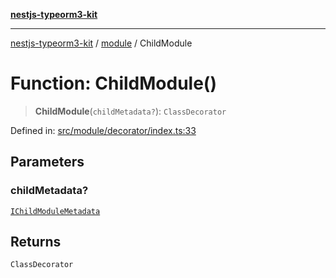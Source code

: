 [**nestjs-typeorm3-kit**](../../README.md)

***

[nestjs-typeorm3-kit](../../README.md) / [module](../README.md) / ChildModule

# Function: ChildModule()

> **ChildModule**(`childMetadata?`): `ClassDecorator`

Defined in: [src/module/decorator/index.ts:33](https://github.com/x302502/nestjs-typeorm3-kit/blob/313e27f27be24cb76b799a33cc27551fc0070682/src/module/decorator/index.ts#L33)

## Parameters

### childMetadata?

[`IChildModuleMetadata`](../interfaces/IChildModuleMetadata.md)

## Returns

`ClassDecorator`
